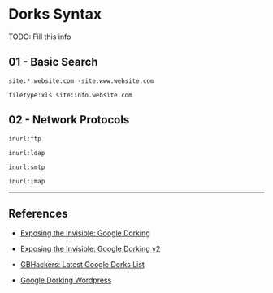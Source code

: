 # Dorks Syntax

TODO: Fill this info

## 01 -  Basic Search

`site:*.website.com -site:www.website.com`

`filetype:xls site:info.website.com`

## 02 - Network Protocols

`inurl:ftp`

`inurl:ldap`

`inurl:smtp`

`inurl:imap`


---
## References

- [Exposing the Invisible: Google Dorking](https://exposingtheinvisible.org/en/guides/google-dorking/)

- [Exposing the Invisible: Google Dorking v2](https://kit.exposingtheinvisible.org/en/how/google-dorking.html)

- [GBHackers: Latest Google Dorks List](https://gbhackers.com/latest-google-dorks-list/)

- [Google Dorking Wordpress](https://secure.wphackedhelp.com/blog/google-dorking-wordpress/)